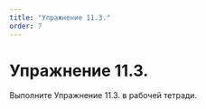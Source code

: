 ```yaml
---
title: "Упражнение 11.3."
order: 7
---
```


# Упражнение 11.3.

Выполните Упражнение 11.3. в рабочей тетради.
